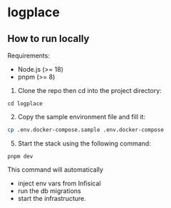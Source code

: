 # logplace

## How to run locally

Requirements:

- Node.js (>= 18)
- pnpm (>= 8)

1. Clone the repo then cd into the project directory:

```
cd logplace
```

2. Copy the sample environment file and fill it:

```bash
cp .env.docker-compose.sample .env.docker-compose
```

5. Start the stack using the following command:

```
pnpm dev
```

This command will automatically

- inject env vars from Infisical
- run the db migrations
- start the infrastructure.
